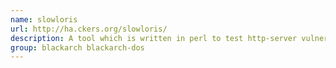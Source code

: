 ```yaml
---
name: slowloris
url: http://ha.ckers.org/slowloris/
description: A tool which is written in perl to test http-server vulnerabilities for connection exhaustion denial of service (DoS) attacks so you can enhance the security of your webserver.
group: blackarch blackarch-dos
---
```

